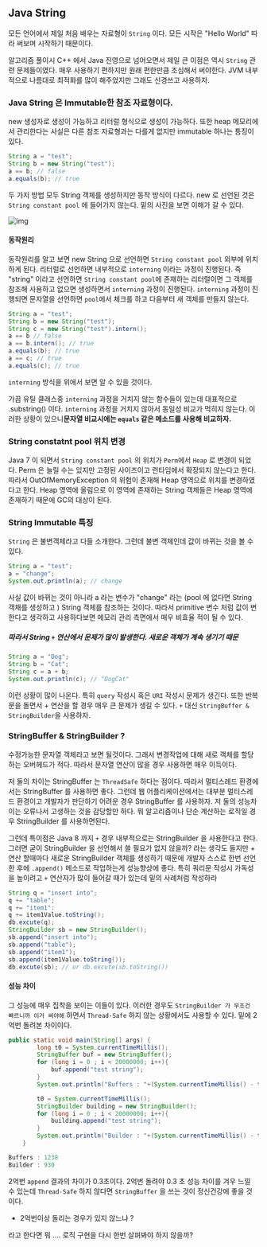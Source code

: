 ## Java String 

모든 언어에서 제일 처음 배우는 자료형이 `String` 이다.  모든 시작은 "Hello World" 따라 써보며 시작하기 때문이다.

알고리즘 풀이시 C++ 에서 Java 진영으로 넘어오면서 제일 큰 이점은 역시 `String` 관련 문제들이였다. 매우 사용하기 편하지만 원래 편한만큼 조심해서 써야한다. JVM 내부적으로 나름대로 최적화를 많이 해주었지만 그래도 신경쓰고 사용하자.

### Java String 은 Immutable한 참조 자료형이다.

new 생성자로 생성이 가능하고 리터럴 형식으로 생성이 가능하다.  또한 heap 메모리에서 관리한다는 사실은 다른 참조 자료형과는 다를게 없지만 immutable 하나는 틍징이 있다.

```java
String a = "test";
String b = new String("test");
a == b; // false
a.equals(b); // true
```

두 가지 방법 모두 String 객체를 생성하지만 동작 방식이 다르다. new 로 선언된 것은 `String constant pool` 에 들어가지 않는다. 밑의 사진을 보면 이해가 갈 수 있다.

![img](https://lh3.googleusercontent.com/3Iko09F6vHHT4tvp2cZ_I92lXKUHKqwQ_cqwk1WoLQsvca8O0AokSXg-W_ixK1B4m6tGFZNGwiCK2JDUG9cTvvib3yY4EazZXTqwrj1bFT9tGRqFn5DDiSQ5z_x1Hty406fx_H4)

#### 동작원리

동작원리를 알고 보면 new String 으로 선언하면 `String constant pool` 외부에 위치하게 된다. 리터럴로 선언하면 내부적으로 `interning` 이라는 과정이 진행된다. 즉 "string" 이라고 선언하면 `String constant pool`에 존재하는 리터럴이면 그 객체를 참조해 사용하고 없으면 생성하면서 `interning` 과정이 진행된다. `interning` 과정이 진행되면 문자열을 선언하면 `pool`에서 체크를 하고 다음부터 새 객체를 만들지 않는다.

```java
String a = "test";
String b = new String("test");
String c = new String("test").intern();
a == b // false
a == b.intern(); // true
a.equals(b); // true
a == c; // true
a.equals(c); // true
```

`interning` 방식을 위에서 보면 알 수 있을 것이다. 

가끔 유틸 클래스중 `interning` 과정을 거치지 않는 함수들이 있는데 대표적으로 .substring() 이다. `interning` 과정을 거치지 않아서 동일성 비교가 먹히지 않는다. 이러한 상황이 있으니**문자열 비교시에는 `equals` 같은 메소드를 사용해 비교하자.**



### String constatnt pool 위치 변경

Java 7 이 되면서 `String constant pool` 의 위치가 `Perm`에서 `Heap` 로 변경이 되었다. Perm 은 늘릴 수는 있지만 고정된 사이즈이고 런타임에서 확장되지 않는다고 한다. 따라서 OutOfMemoryException 의 위험이 존재해 Heap 영역으로 위치를 변경하였다고 한다. Heap 영역에 올림으로   이 영역에 존재하는 String 객체들은 Heap 영역에 존재하기 때문에 GC의 대상이 된다.

### String Immutable 특징

`String` 은 불변객체라고 다들 소개한다. 그런데 불변 객체인데 값이 바뀌는 것을 볼 수 있다.

``` java
String a = "test";
a = "change";
System.out.println(a); // change
```

사실 값이 바뀌는 것이 아니라 a 라는 변수가 "change" 라는 (pool 에 없다면 String 객채를 생성하고 ) String 객체를 참조하는 것이다. 따라서 primitive 변수 처럼 값이 변한다고 생각하고 사용하다보면 메모리 관리 측면에서 매우 비효율 적이 될 수 있다.

##### 따라서 String  `+` 연산에서 문제가 많이 발생한다.  새로운 객체가 계속 생기기 때문

```java
String a = "Dog";
String b = "Cat";
String c = a + b;
System.out.println(c); // "DogCat"
```

이런 상황이 많이 나온다. 특히 `query` 작성시 혹은 `URI` 작성시 문제가 생긴다. 또한 반복문을 돌면서 + 연산을 할 경우 매우 큰 문제가 생길 수 있다. `+` 대신 `StringBuffer & StringBuilder`을 사용하자.

### StringBuffer & StringBuilder ?

수정가능한 문자열 객체라고 보면 될것이다. 그래서 변경작업에 대해 새로 객체를 할당하는 오버헤드가 적다. 따라서 문자열 연산이 많을 경우 사용하면 매우 이득이다.

저 둘의 차이는 StringBuffer 는 `ThreadSafe` 하다는 점이다.  따라서 멀티스레드 환경에서는 StringBuffer 를 사용하면 좋다. 그런데 웹 어플리케이션에서는 대부분 멀티스레드 환경이고 개발자가 판단하기 어려운 경우 StringBuffer 를 사용하자. 저 둘의 성능차이는 오류나서 고생하는 것을 감당할만 하다. 뭐 알고리즘이나 단순 계산하는 로직일 경우 StringBuilder 를 사용하면된다. 

그런데 특이점은 Java 8 까지  `+` 경우 내부적으로는 StringBuilder 을 사용한다고 한다. 그러면 굳이 StringBuilder 을 선언해서 쓸 필요가 없지 않을까? 라는 생각도 들지만 + 연산 할때마다 새로운 StringBuilder 객체를 생성하기 때문에 개발자 스스로 한번 선언한 후에 `.append()` 메소드로 작업하는게 성능향상에 좋다. 특히 쿼리문 작성시 가독성을 높이려고 `+` 연산자가 많이 들어갈 때가 있는데 밑의 사례처럼 작성하라

```java
String q = "insert into";
q += "table";
q += "item1":
q += item1Value.toString();
db.excute(q);
StringBuilder sb = new StringBuilder();
sb.append("insert into");
sb.append("table");
sb.append("item1");
sb.append(item1Value.toString());
db.excute(sb); // or db.excute(sb.toString())
```

#### 성능 차이

그 성능에 매우 집착을 보이는 이들이 있다. 이러한 경우도 `StringBuilder 가 무조건 빠르니까 이거 써야해` 하면서 `Thread-Safe` 하지 않는 상황에서도 사용할 수 있다. 밑에 2억번  돌려본 차이이다.

```java
public static void main(String[] args) {
        long t0 = System.currentTimeMillis();
        StringBuffer buf = new StringBuffer();
        for (long i = 0 ; i < 20000000; i++){
            buf.append("test string");
        }
        System.out.println("Buffers : "+(System.currentTimeMillis() - t0));

        t0 = System.currentTimeMillis();
        StringBuilder building = new StringBuilder();
        for (long i = 0 ; i < 20000000; i++){
            building.append("test string");
        }
        System.out.println("Builder : "+(System.currentTimeMillis() - t0));
    }
```

```java
Buffers : 1238
Builder : 930
```

2억번 `append` 결과의 차이가 0.3초이다. 2억번 돌려야 0.3 초 성능 차이를 겨우 느낄 수 있는데 `Thread-Safe` 하지 않다면 `StringBuffer` 을 쓰는 것이 정신건강에 좋을 것이다. 

* 2억번이상 돌리는 경우가 있지 않느냐 ?

라고 한다면 뭐 .... 로직 구현을 다시 한번 살펴봐야 하지 않을까? 





